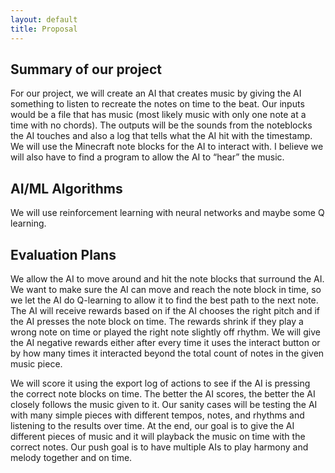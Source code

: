 ```yaml
---
layout: default
title: Proposal
---
```


## Summary of our project
For our project, we will create an AI that creates music by giving the AI something to listen to recreate the notes on time to the beat. Our inputs would be a file that has music (most likely music with only one note at a time with no chords). The outputs will be the sounds from the noteblocks the AI touches and also a log that tells what the AI hit with the timestamp. We will use the Minecraft note blocks for the AI to interact with. I believe we will also have to find a program to allow the AI to “hear” the music.

## AI/ML Algorithms
We will use reinforcement learning with neural networks and maybe some Q learning.

## Evaluation Plans
We allow the AI to move around and hit the note blocks that surround the AI. We want to make sure the AI can move and reach the note block in time, so we let the AI do Q-learning to allow it to find the best path to the next note. The AI will receive rewards based on if the AI chooses the right pitch and if the AI presses the note block on time. The rewards shrink if they play a wrong note on time or played the right note slightly off rhythm. We will give the AI negative rewards either after every time it uses the interact button or by how many times it interacted beyond the total count of notes in the given music piece. 

We will score it using the export log of actions to see if the AI is pressing the correct note blocks on time. The better the AI scores, the better the AI closely follows the music given to it. Our sanity cases will be testing the AI with many simple pieces with different tempos, notes, and rhythms and listening to the results over time. At the end, our goal is to give the AI different pieces of music and it will playback the music on time with the correct notes. Our push goal is to have multiple AIs to play harmony and melody together and on time.
